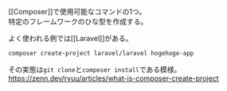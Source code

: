 [[Composer]]で使用可能なコマンドの1つ。  
特定のフレームワークのひな型を作成する。

よく使われる例では[[Laravel]]がある。
```bash
composer create-project laravel/laravel hogehoge-app
```

その実態は`git clone`と`composer install`である模様。  
https://zenn.dev/ryuu/articles/what-is-composer-create-project